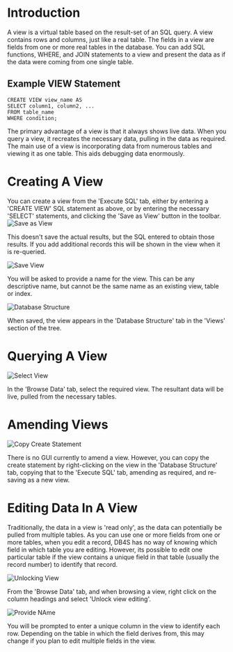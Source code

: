 # Introduction

A view is a virtual table based on the result-set of an SQL query.  A view contains rows and columns, just like a real table. The fields in a view are fields from one or more real tables in the database.  You can add SQL functions, WHERE, and JOIN statements to a view and present the data as if the data were coming from one single table.

## Example VIEW Statement

    CREATE VIEW view_name AS
    SELECT column1, column2, ...
    FROM table_name
    WHERE condition; 

The primary advantage of a view is that it always shows live data.  When you query a view, it recreates the necessary data, pulling in the data as required.  The main use of a view is incorporating data from numerous tables and viewing it as one table.  This aids debugging data enormously.

# Creating A View

You can create a view from the 'Execute SQL' tab, either by entering a 'CREATE VIEW' SQL statement as above, or by entering the necessary 'SELECT' statements, and clicking the 'Save as View' button in the toolbar.
 ` `
 ` `
![Save as View](https://snag.gy/gYAC5O.jpg)

This doesn't save the actual results, but the SQL entered to obtain those results.  If you add additional records this will be shown in the view when it is re-queried.
 
 
![Save View](https://snag.gy/mU6u90.jpg)

You will be asked to provide a name for the view.  This can be any descriptive name, but cannot be the same name as an existing view, table or index.
 
 
![Database Structure](https://snag.gy/ujEcMl.jpg)

When saved, the view appears in the 'Database Structure' tab in the 'Views' section of the tree.

# Querying A View

![Select View](https://snag.gy/Y7QnqE.jpg)

In the 'Browse Data' tab, select the required view.  The resultant data will be live, pulled from the necessary tables.

# Amending Views

![Copy Create Statement](https://snag.gy/JA97WY.jpg)

There is no GUI currently to amend a view.  However, you can copy the create statement by right-clicking on the view in the 'Database Structure' tab, copying that to the 'Execute SQL' tab, amending as required, and re-saving as a new view.

# Editing Data In A View

Traditionally, the data in a view is 'read only', as the data can potentially be pulled from multiple tables.  As you can use one or more fields from one or more tables, when you edit a record, DB4S has no way of knowing which field in which table you are editing.  However, its possible to edit one particular table if the view contains a unique field in that table (usually the record number) to identify that record.

![Unlocking View](https://snag.gy/3fHiN6.jpg)

From the 'Browse Data' tab, and when browsing a view, right click on the column headings and select 'Unlock view editing'.
 
 
![Provide NAme](https://snag.gy/NPXWeG.jpg)

You will be prompted to enter a unique column in the view to identify each row.  Depending on the table in which the field derives from, this may change if you plan to edit multiple fields in the view.

